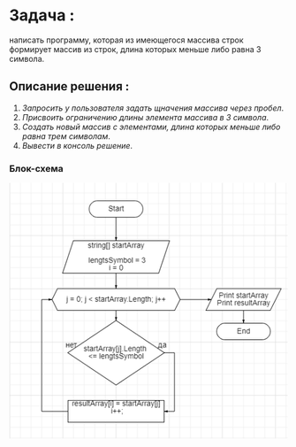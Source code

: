 # Задача :
написать программу, которая из имеющегося массива 
строк формирует массив из строк, длина которых меньше либо равна 3 символа.



## Описание решения :
1. *Запросить у пользователя задать щначения массива через пробел*.
2. *Присвоить ограничению длины элемента массива в 3 символа*.
3. *Создать новый массив с элементами, длина которых меньше либо равна трем символам*.
4. *Вывести в консоль решение*.

### **Блок-схема**

![](https://github.com/irinakoshman/controlwork/blob/main/Блок%20схема.png)
